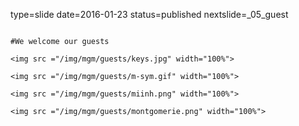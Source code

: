 type=slide
date=2016-01-23
status=published
nextslide=_05_guest
~~~~~~

#We welcome our guests

<img src ="/img/mgm/guests/keys.jpg" width="100%">

<img src ="/img/mgm/guests/m-sym.gif" width="100%">

<img src ="/img/mgm/guests/miinh.png" width="100%">

<img src ="/img/mgm/guests/montgomerie.png" width="100%">

